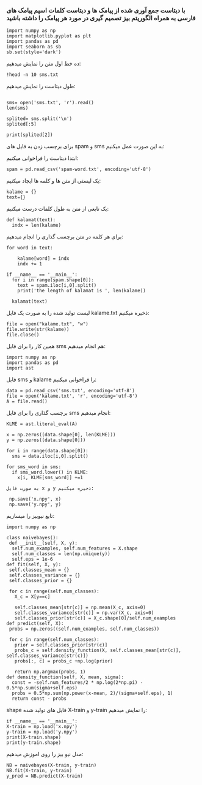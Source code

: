 ### با دیتاست جمع آوری شده از پیامک ها و دیتاست کلمات اسپم پیامک های فارسی به همراه الگوریتم بیز تصمیم گیری در مورد هر پیامک را داشته باشید

</div>

```  
import numpy as np
import matplotlib.pyplot as plt
import pandas as pd
import seaborn as sb
sb.set(style='dark')

```  
ده خط اول متن را نمایش میدهیم:

```  
!head -n 10 sms.txt

```  




طول دیتاست را نمایش میدهیم:

```

sms= open('sms.txt', 'r').read()
len(sms)

```

```
splited= sms.split('\n')
splited[:5]
```

```
print(splited[2])
```

برای برچسب زدن به فایل های spam و sms به این صورت عمل میکنیم:

ابتدا دیتاست را فراخوانی میکنیم:

```
spam = pd.read_csv('spam-word.txt', encoding='utf-8')
```

یک لیستی از متن ها و کلمه ها ایجاد میکنیم:

```
kalame = {}
text={}
```
یک تابعی از متن به طول کلمات درست میکنیم:
```
def kalamat(text):
  indx = len(kalame)
```

برای هر کلمه در متن برچسب گذاری را انجام میدهیم:

```
for word in text:
  
    kalame[word] = indx
    indx += 1

if __name__ == '__main__':
  for i in range(spam.shape[0]):
    text = spam.iloc[i,0].split()
    print('the length of kalamat is ', len(kalame))

  kalamat(text)
```
لیست تولید شده را به صورت یک فایل kalame.txt ذخیره میکنیم:

```
file = open("kalame.txt", "w")
file.write(str(kalame))
file.close()
```
همین کار را برای فایل sms هم انجام میدهیم:

```
import numpy as np
import pandas as pd
import ast
```
فایل sms  و kalame را فراخوانی میکنیم:

```
data = pd.read_csv('sms.txt', encoding='utf-8')
file = open('kalame.txt', 'r', encoding='utf-8')
A = file.read()
```

برچسب گذاری را برای فایل sms انجام میدهیم:

```
KLME = ast.literal_eval(A)

x = np.zeros((data.shape[0], len(KLME)))
y = np.zeros((data.shape[0]))

for i in range(data.shape[0]):
  sms = data.iloc[i,0].split()

for sms_word in sms:
  if sms_word.lower() in KLME:
    x[i, KLME[sms_word]] +=1
 ```   
   
   
    
    به صورت فایل x و y ذخیره میکنیم:
    
```
 np.save('x.npy', x)
 np.save('y.npy', y)
```
تابع نیوبیز را میسازیم:

```
import numpy as np

class naivebayes():
 def __init__(self, X, y):
  self.num_examples, self.num_features = X.shape
  self.num_classes = len(np.unique(y))
  self.eps = 1e-6
def fit(self, X, y):
 self.classes_mean = {}
 self.classes_variance = {}
 self.classes_prior = {}

 for c in range(self.num_classes):
   X_c = X[y==c]

   self.classes_mean[str(c)] = np.mean(X_c, axis=0)
   self.classes_variance[str(c)] = np.var(X_c, axis=0)
   self.classes_prior[str(c)] = X_c.shape[0]/self.num_examples
def predict(self, X):
 probs = np.zeros((self.num_examples, self.num_classes))

 for c in range(self.num_classes):
   prior = self.classes_prior[str(c)]
   probs_c = self.density_function(X, self.classes_mean[str(c)], self.classes_variance[str(c)])
   probs[:, c] = probs_c +np.log(prior)

   return np.argmax(probs, 1)
def density_function(self, X, mean, sigma):
  const = -self.num_features/2 * np.log(2*np.pi) - 0.5*np.sum(sigma+self.eps)
  probs = 0.5*np.sum(np.power(x-mean, 2)/(sigma+self.eps), 1)
  return const - probs
 ```
 
 shape فایل های تولید شده X-train و y-train را نمایش میدهیم:
  ```
 if __name__ == '__main__':
 X-train = np.load('x.npy')
y-train = np.load('y.npy')
print(X-train.shape)
print(y-train.shape)
  ```
  
  مدل نیو بیز را روی اموزش میدهیم:
  
   ```
   NB = naivebayes(X-train, y-train)
NB.fit(X-train, y-train)
y_pred = NB.predict(X-train)
   ```
